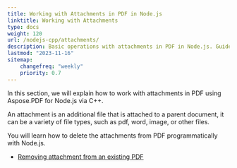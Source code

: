 ```yaml
---
title: Working with Attachments in PDF in Node.js
linktitle: Working with Attachments
type: docs
weight: 120
url: /nodejs-cpp/attachments/
description: Basic operations with attachments in PDF in Node.js. Guide with examples.
lastmod: "2023-11-16"
sitemap:
    changefreq: "weekly"
    priority: 0.7
---
```


In this section, we will explain how to work with attachments in PDF using Aspose.PDF for Node.js via C++.

An attachment is an additional file that is attached to a parent document, it can be a variety of file types, such as pdf, word, image, or other files.

You will learn how to delete the attachments from PDF programmatically with Node.js.

- [Removing attachment from an existing PDF](/pdf/nodejs-cpp/removing-attachment-from-an-existing-pdf/)

